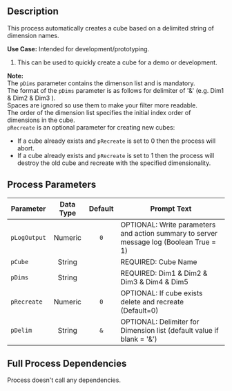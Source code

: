 ## Description
   
 This process automatically creates a cube based on a delimited string of dimension names.  
     
**Use Case:**    Intended for development/prototyping.  
1. This can be used to quickly create a cube for a demo or development.  
     
**Note:**     
 The `pDims` parameter contains the dimenson list and is mandatory.  
 The format of the `pDims` parameter is as follows for delimiter of '&' (e.g. Dim1 & Dim2 & Dim3 ).  
 Spaces are ignored so use them to make your filter more readable.  
 The order of the dimension list specifies the initial index order of dimensions in the cube.  
 `pRecreate` is an optional parameter for creating new cubes:  
 - If a cube already exists and `pRecreate` is set to 0 then the process will abort.  
 - If a cube already exists and `pRecreate` is set to 1 then the process will destroy the old cube and recreate with the specified dimensionality.  
## Process Parameters
  
|Parameter|Data Type|Default|Prompt Text|
  |---|:-:|:-:|---|
  |`pLogOutput`|Numeric|`0`|OPTIONAL: Write parameters and action summary to server message log (Boolean True = 1)|
  |`pCube`|String||REQUIRED: Cube Name|
  |`pDims`|String||REQUIRED: Dim1 & Dim2 & Dim3 & Dim4 & Dim5|
  |`pRecreate`|Numeric|`0`|OPTIONAL: If cube exists delete and recreate (Default=0)|
  |`pDelim`|String|`&`|OPTIONAL: Delimiter for Dimension list (default value if blank = '&')|
  ## Full Process Dependencies
Process doesn't call any dependencies.  
